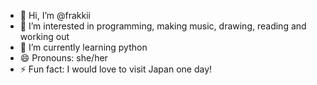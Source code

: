 - 👋 Hi, I’m @frakkii
- 👀 I’m interested in programming, making music, drawing, reading and working out
- 🌱 I’m currently learning python 
- 😄 Pronouns: she/her
- ⚡ Fun fact: I would love to visit Japan one day!

<!---
frakkii/frakkii is a ✨ special ✨ repository because its `README.md` (this file) appears on your GitHub profile.
You can click the Preview link to take a look at your changes.
--->
